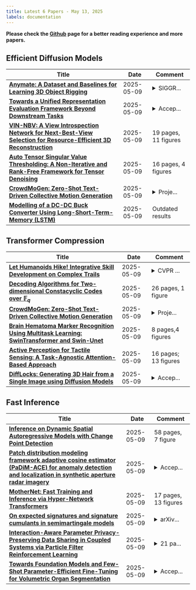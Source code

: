 ```yaml
---
title: Latest 6 Papers - May 13, 2025
labels: documentation
---
```

**Please check the [Github](https://github.com/zezhishao/MTS_Daily_ArXiv) page for a better reading experience and more papers.**

## Efficient Diffusion Models
| **Title** | **Date** | **Comment** |
| --- | --- | --- |
| **[Anymate: A Dataset and Baselines for Learning 3D Object Rigging](http://arxiv.org/abs/2505.06227v1)** | 2025-05-09 | <details><summary>SIGGR...</summary><p>SIGGRAPH 2025. Project page: https://anymate3d.github.io/</p></details> |
| **[Towards a Unified Representation Evaluation Framework Beyond Downstream Tasks](http://arxiv.org/abs/2505.06224v1)** | 2025-05-09 | <details><summary>Accep...</summary><p>Accepted at IJCNN 2025</p></details> |
| **[VIN-NBV: A View Introspection Network for Next-Best-View Selection for Resource-Efficient 3D Reconstruction](http://arxiv.org/abs/2505.06219v1)** | 2025-05-09 | 19 pages, 11 figures |
| **[Auto Tensor Singular Value Thresholding: A Non-Iterative and Rank-Free Framework for Tensor Denoising](http://arxiv.org/abs/2505.06203v1)** | 2025-05-09 | 16 pages, 4 figures |
| **[CrowdMoGen: Zero-Shot Text-Driven Collective Motion Generation](http://arxiv.org/abs/2407.06188v2)** | 2025-05-09 | <details><summary>Proje...</summary><p>Project page: https://yukangcao.github.io/CrowdMoGen</p></details> |
| **[Modelling of a DC-DC Buck Converter Using Long-Short-Term-Memory (LSTM)](http://arxiv.org/abs/2211.03040v4)** | 2025-05-09 | Outdated results |

## Transformer Compression
| **Title** | **Date** | **Comment** |
| --- | --- | --- |
| **[Let Humanoids Hike! Integrative Skill Development on Complex Trails](http://arxiv.org/abs/2505.06218v1)** | 2025-05-09 | <details><summary>CVPR ...</summary><p>CVPR 2025. Project page: https://lego-h-humanoidrobothiking.github.io/</p></details> |
| **[Decoding Algorithms for Two-dimensional Constacyclic Codes over $\mathbb{F}_q$](http://arxiv.org/abs/2505.06201v1)** | 2025-05-09 | 26 pages, 1 figure |
| **[CrowdMoGen: Zero-Shot Text-Driven Collective Motion Generation](http://arxiv.org/abs/2407.06188v2)** | 2025-05-09 | <details><summary>Proje...</summary><p>Project page: https://yukangcao.github.io/CrowdMoGen</p></details> |
| **[Brain Hematoma Marker Recognition Using Multitask Learning: SwinTransformer and Swin-Unet](http://arxiv.org/abs/2505.06185v1)** | 2025-05-09 | 8 pages,4 figures |
| **[Active Perception for Tactile Sensing: A Task-Agnostic Attention-Based Approach](http://arxiv.org/abs/2505.06182v1)** | 2025-05-09 | 16 pages; 13 figures |
| **[DiffLocks: Generating 3D Hair from a Single Image using Diffusion Models](http://arxiv.org/abs/2505.06166v1)** | 2025-05-09 | <details><summary>Accep...</summary><p>Accepted to CVPR 2025</p></details> |

## Fast Inference
| **Title** | **Date** | **Comment** |
| --- | --- | --- |
| **[Inference on Dynamic Spatial Autoregressive Models with Change Point Detection](http://arxiv.org/abs/2411.18773v3)** | 2025-05-09 | 58 pages, 7 figure |
| **[Patch distribution modeling framework adaptive cosine estimator (PaDiM-ACE) for anomaly detection and localization in synthetic aperture radar imagery](http://arxiv.org/abs/2504.08049v2)** | 2025-05-09 | <details><summary>Accep...</summary><p>Accepted to SPIE, Defense and Commercial Sensing, Algorithms for Synthetic Aperture Radar Imagery XXXII (April 2025)</p></details> |
| **[MotherNet: Fast Training and Inference via Hyper-Network Transformers](http://arxiv.org/abs/2312.08598v2)** | 2025-05-09 | 17 pages, 13 figures |
| **[On expected signatures and signature cumulants in semimartingale models](http://arxiv.org/abs/2408.05085v2)** | 2025-05-09 | <details><summary>arXiv...</summary><p>arXiv admin note: text overlap with arXiv:2102.03345</p></details> |
| **[Interaction-Aware Parameter Privacy-Preserving Data Sharing in Coupled Systems via Particle Filter Reinforcement Learning](http://arxiv.org/abs/2505.06122v1)** | 2025-05-09 | <details><summary>21 pa...</summary><p>21 pages, 8 figures, accepted at the 7th Annual Learning for Dynamics and Control (L4DC) Conference, 2025</p></details> |
| **[Towards Foundation Models and Few-Shot Parameter-Efficient Fine-Tuning for Volumetric Organ Segmentation](http://arxiv.org/abs/2303.17051v4)** | 2025-05-09 | <details><summary>Accep...</summary><p>Accepted in Medical Image Analysis. The pre-trained model and adaptation code is available at: https://github.com/jusiro/fewshot-finetuning</p></details> |

